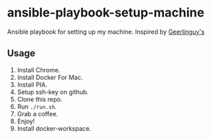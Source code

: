 # ansible-playbook-setup-machine
Ansible playbook for setting up my machine. Inspired by [Geerlinguy's](https://github.com/geerlingguy/mac-dev-playbook)

## Usage
1. Install Chrome.
1. Install Docker For Mac.
1. Install PIA.
1. Setup ssh-key on github.
1. Clone this repo.
1. Run `./run.sh`.
1. Grab a coffee.
1. Enjoy!
1. Install docker-workspace.
